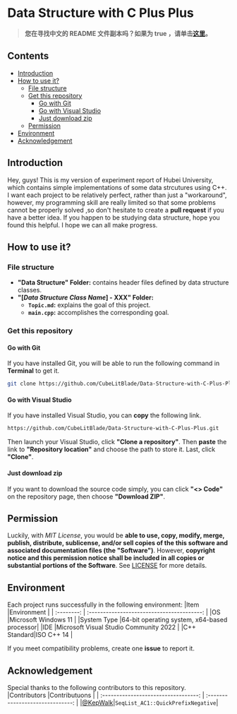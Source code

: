 # Data Structure with C Plus Plus

> **您在寻找中文的 README 文件副本吗？如果为 true ，请单击[这里](/README/README.zh_CN.md)。**

## Contents

- [Introduction](#introduction)
- [How to use it?](#how-to-use-it)
  - [File structure](#file-structure)
  - [Get this repository](#get-this-repository)
    - [Go with Git](#go-with-git)
    - [Go with Visual Studio](#go-with-visual-studio)
    - [Just download zip](#just-download-zip)
  - [Permission](#permission)
- [Environment](#environment)
- [Acknowledgement](#acknowledgement)

## Introduction

Hey, guys! This is my version of experiment report of Hubei University, which contains simple implementations of some data strcutures using C++. I want each project to be relatively perfect, rather than just a "workaround", however, my programming skill are really limited so that some problems cannot be properly solved ,so don't hesitate to create a **pull request** if you have a better idea. If you happen to be studying data structure, hope you found this helpful. I hope we can all make progress.  

## How to use it?

### File structure

- **"Data Structure" Folder:** contains header files defined by data structure classes.
- **"[*Data Structure Class Name*] - XXX" Folder:**
  - **`Topic.md`:** explains the goal of this project.
  - **`main.cpp`:** accomplishes the corresponding goal.

### Get this repository

#### Go with Git

If you have installed Git, you will be able to run the following command in **Terminal** to get it.  

```bash
git clone https://github.com/CubeLitBlade/Data-Structure-with-C-Plus-Plus.git
```

#### Go with Visual Studio

If you have installed Visual Studio, you can **copy** the following link.  

```bash
https://github.com/CubeLitBlade/Data-Structure-with-C-Plus-Plus.git
```

Then launch your Visual Studio, click **"Clone a repository"**. Then **paste** the link to **"Repository location"** and choose the path to store it. Last, click **"Clone"**.  

#### Just download zip

If you want to download the source code simply, you can click **"<> Code"** on the repository page, then choose **"Download ZIP"**.  

## Permission

Luckily, with *MIT License*, you would be **able to use, copy, modify, merge, publish, distribute, sublicense, and/or sell copies of the this software and associated documentation files (the "Software")**. However, **copyright notice and this permission notice shall be included in all copies or substantial portions of the Software**. See [LICENSE](LICENSE.txt) for more details.  

## Environment

Each project runs successfully in the following environment:
|Item        |Environment                                 |
| :--------: | :----------------------------------------: |
|OS          |Microsoft Windows 11                        |
|System Type |64-bit operating system, x64-based processor|
|IDE         |Microsoft Visual Studio Community 2022      |
|C++ Standard|ISO C++ 14                                  |

If you meet compatibility problems, create one **issue** to report it.  

## Acknowledgement

Special thanks to the following contributors to this repository.  
|Contributors                          |Contributuons                     |
| :----------------------------------: | :------------------------------: |
|[@KepWalk](https://github.com/KepWalk)|`SeqList_AC1::QuickPrefixNegative`|
